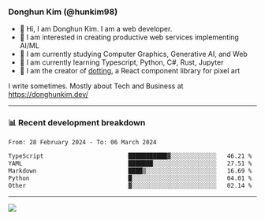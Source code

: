 ### Donghun Kim (@hunkim98)

- 👋 Hi, I am Donghun Kim. I am a web developer. 
- 🤔 I am interested in creating productive web services implementing AI/ML
- 🔭 I am currently studying Computer Graphics, Generative AI, and Web 
- 🌱 I am currently learning Typescript, Python, C#, Rust, Jupyter
- 🎨 I am the creator of [dotting](https://github.com/hunkim98/dotting), a React component library for pixel art

I write sometimes. Mostly about Tech and Business at https://donghunkim.dev/

---
### 📊 Recent development breakdown
<!--START_SECTION:waka-->

```txt
From: 28 February 2024 - To: 06 March 2024

TypeScript                        ███████████▓░░░░░░░░░░░░░   46.21 %
YAML                              ███████░░░░░░░░░░░░░░░░░░   27.51 %
Markdown                          ████▒░░░░░░░░░░░░░░░░░░░░   16.69 %
Python                            █░░░░░░░░░░░░░░░░░░░░░░░░   04.01 %
Other                             ▓░░░░░░░░░░░░░░░░░░░░░░░░   02.14 %
```

<!--END_SECTION:waka-->
---

<!-- <div align='center'> -->
  <img align="center" src="https://github-readme-stats.vercel.app/api?username=hunkim98&theme=dark&show_icons=true"/>
<!-- </div> -->
<!--
**hunkim98/hunkim98** is a ✨ _special_ ✨ repository because its `README.md` (this file) appears on your GitHub profile.

Here are some ideas to get you started:

- 🔭 I’m currently working on ...
- 🌱 I’m currently learning ...
- 👯 I’m looking to collaborate on ...
- 🤔 I’m looking for help with ...
- 💬 Ask me about ...
- 📫 How to reach me: ...
- 😄 Pronouns: ...
- ⚡ Fun fact: ...
-->
